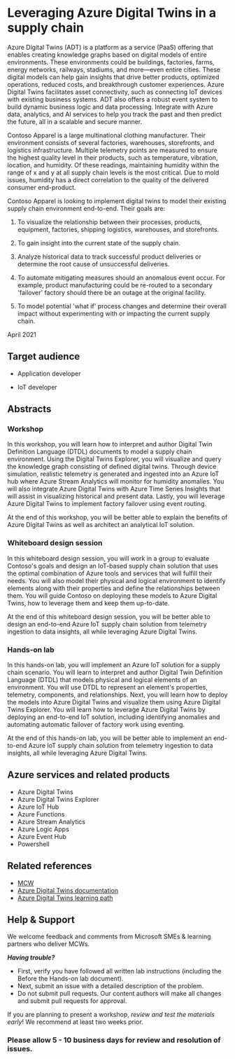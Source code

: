 # Leveraging Azure Digital Twins in a supply chain

Azure Digital Twins (ADT) is a platform as a service (PaaS) offering that enables creating knowledge graphs based on digital models of entire environments. These environments could be buildings, factories, farms, energy networks, railways, stadiums, and more—even entire cities. These digital models can help gain insights that drive better products, optimized operations, reduced costs, and breakthrough customer experiences. Azure Digital Twins facilitates asset connectivity, such as connecting IoT devices with existing business systems. ADT also offers a robust event system to build dynamic business logic and data processing. Integrate with Azure data, analytics, and AI services to help you track the past and then predict the future, all in a scalable and secure manner.

Contoso Apparel is a large multinational clothing manufacturer. Their environment consists of several factories, warehouses, storefronts, and logistics infrastructure. Multiple telemetry points are measured to ensure the highest quality level in their products, such as temperature, vibration, location, and humidity. Of these readings, maintaining humidity within the range of x and y at all supply chain levels is the most critical. Due to mold issues, humidity has a direct correlation to the quality of the delivered consumer end-product.

Contoso Apparel is looking to implement digital twins to model their existing supply chain environment end-to-end. Their goals are:

1. To visualize the relationship between their processes, products, equipment, factories, shipping logistics, warehouses, and storefronts.

2. To gain insight into the current state of the supply chain.

3. Analyze historical data to track successful product deliveries or determine the root cause of unsuccessful deliveries.

4. To automate mitigating measures should an anomalous event occur. For example, product manufacturing could be re-routed to a secondary 'failover' factory should there be an outage at the original facility.

5. To model potential 'what if' process changes and determine their overall impact without experimenting with or impacting the current supply chain.

April 2021

## Target audience

- Application developer

- IoT developer

## Abstracts

### Workshop

In this workshop, you will learn how to interpret and author Digital Twin Definition Language (DTDL) documents to model a supply chain environment. Using the Digital Twins Explorer, you will visualize and query the knowledge graph consisting of defined digital twins. Through device simulation, realistic telemetry is generated and ingested into an Azure IoT hub where Azure Stream Analytics will monitor for humidity anomalies. You will also integrate Azure Digital Twins with Azure Time Series Insights that will assist in visualizing historical and present data. Lastly, you will leverage Azure Digital Twins to implement factory failover using event routing.

At the end of this workshop, you will be better able to explain the benefits of Azure Digital Twins as well as architect an analytical IoT solution.

### Whiteboard design session
In this whiteboard design session, you will work in a group to evaluate Contoso's goals and design an IoT-based supply chain solution that uses the optimal combination of Azure tools and services that will fulfill their needs. You will also model their physical and logical environment to identify elements along with their properties and define the relationships between them. You will guide Contoso on deploying these models to Azure Digital Twins, how to leverage them and keep them up-to-date.

At the end of this whiteboard design session, you will be better able to design an end-to-end Azure IoT supply chain solution from telemetry ingestion to data insights, all while leveraging Azure Digital Twins.

### Hands-on lab
In this hands-on lab, you will implement an Azure IoT solution for a supply chain scenario. You will learn to interpret and author Digital Twin Definition Language (DTDL) that models physical and logical elements of an environment. You will use DTDL to represent an element's properties, telemetry, components, and relationships. Next, you will learn how to deploy the models into Azure Digital Twins and visualize them using Azure Digital Twins Explorer. You will learn how to leverage Azure Digital Twins by deploying an end-to-end IoT solution, including identifying anomalies and automating automatic failover of factory work using eventing.

At the end of this hands-on lab, you will be better able to implement an end-to-end Azure IoT supply chain solution from telemetry ingestion to data insights, all while leveraging Azure Digital Twins.

## Azure services and related products
- Azure Digital Twins
- Azure Digital Twins Explorer
- Azure IoT Hub
- Azure Functions
- Azure Stream Analytics
- Azure Logic Apps
- Azure Event Hub
- Powershell

## Related references
- [MCW](https://github.com/Microsoft/MCW)
- [Azure Digital Twins documentation](https://docs.microsoft.com/en-us/azure/digital-twins/)
- [Azure Digital Twins learning path](https://docs.microsoft.com/en-us/learn/paths/develop-azure-digital-twins/)

## Help & Support

We welcome feedback and comments from Microsoft SMEs & learning partners who deliver MCWs.  

***Having trouble?***
- First, verify you have followed all written lab instructions (including the Before the Hands-on lab document).
- Next, submit an issue with a detailed description of the problem.
- Do not submit pull requests. Our content authors will make all changes and submit pull requests for approval.  

If you are planning to present a workshop, *review and test the materials early*! We recommend at least two weeks prior.

### Please allow 5 - 10 business days for review and resolution of issues.